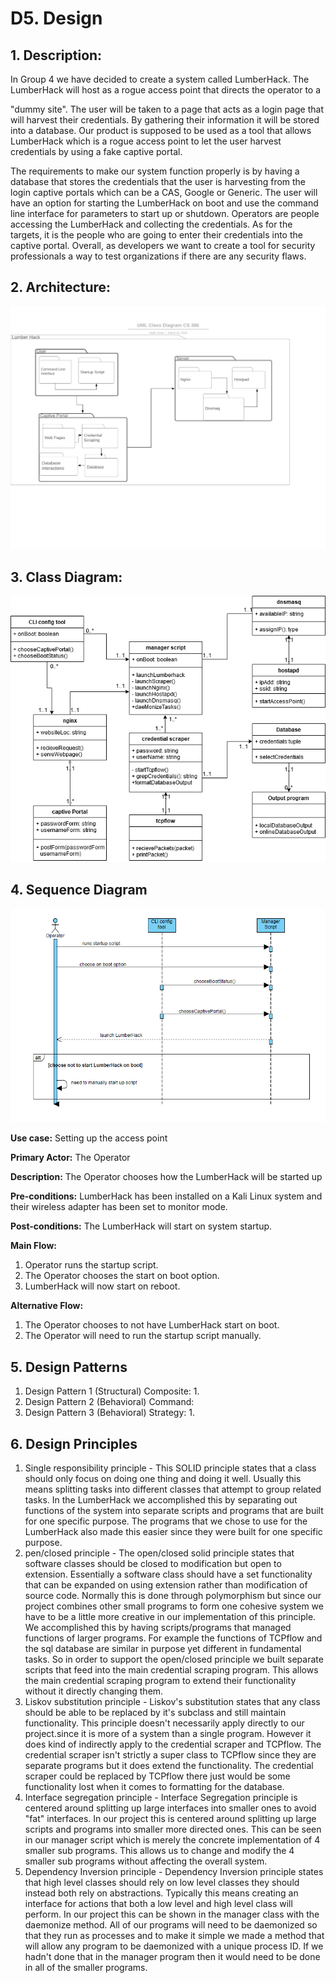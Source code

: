 # D5. Design

## 1. Description:

In Group 4 we have decided to create a system called LumberHack. The LumberHack will host as a rogue access point that directs the operator to a

&quot;dummy site&quot;. The user will be taken to a page that acts as a login page that will harvest their credentials. By gathering their information it will be stored into a database. Our product is supposed to be used as a tool that allows LumberHack which is a rogue access point to let the user harvest credentials by using a fake captive portal.

The requirements to make our system function properly is by having a database that stores the credentials that the user is harvesting from the login captive portals which can be a CAS, Google or Generic.  The user will have an option for starting the LumberHack on boot and use the command line interface for parameters to start up or shutdown. Operators are people accessing the LumberHack and collecting the credentials. As for the targets, it is the people who are going to enter their credentials into the captive portal. Overall, as developers we want to create a tool for security professionals a way to test organizations if there are any security flaws.

## 2. Architecture:
![Architecture Diagram](https://github.com/KaelenCarling/LumberHack/blob/Deliverable-5/base_Uml.jpg)

## 3. Class Diagram:
![Class Diagram](https://github.com/KaelenCarling/LumberHack/blob/Deliverable-5/Deliverable_5_3.png)

## 4. Sequence Diagram
![Sequence Diagram](https://github.com/KaelenCarling/LumberHack/blob/Deliverable-5/sequence%20diagram.png)

**Use case:** Setting up the access point

**Primary Actor:**  The Operator

**Description:** The Operator chooses how the LumberHack will be started up

**Pre-conditions:** LumberHack has been installed on a Kali Linux system and their wireless adapter has been set to monitor mode.

**Post-conditions:** The LumberHack will start on system startup.

**Main Flow:**

1. Operator runs the startup script.
2. The Operator chooses the start on boot option.
3. LumberHack will now start on reboot.

**Alternative Flow:**

1. The Operator chooses to not have LumberHack start on boot.
2. The Operator will need to run the startup script manually.


## 5. Design Patterns
  1. Design Pattern 1 (Structural) Composite:
    1.
  2. Design Pattern 2 (Behavioral) Command:
  3. Design Pattern 3 (Behavioral) Strategy:
    1.



## 6. Design Principles
  1. Single responsibility principle - This SOLID principle states that a class should only focus on doing one thing and doing it well. Usually this means splitting tasks into different classes that attempt to group related tasks. In the LumberHack we accomplished this by separating out functions of the system into separate scripts and programs that are built for one specific purpose. The programs that we chose to use for the LumberHack also made this easier since they were built for one specific purpose.
  2. pen/closed principle - The open/closed solid principle states that software classes should be closed to modification but open to extension. Essentially a software class should have a set functionality that can be expanded on using extension rather than modification of source code. Normally this is done through polymorphism but since our project combines other small programs to form one cohesive system we have to be a little more creative in our implementation of this principle. We accomplished this by having scripts/programs that managed functions of larger programs. For example the functions of TCPflow and the sql database are similar in purpose yet different in fundamental tasks. So in order to support the open/closed principle we built separate scripts that feed into the main credential scraping program. This allows the main credential scraping program to extend their functionality without it directly changing them.
  3. Liskov substitution principle - Liskov&#39;s substitution states that any class should be able to be replaced by it&#39;s subclass and still maintain functionality. This principle doesn&#39;t necessarily apply directly to our project.since it is more of a system than a single program. However it does kind of indirectly apply to the credential scraper and TCPflow. The credential scraper isn&#39;t strictly a super class to TCPflow since they are separate programs but it does extend the functionality. The credential scraper could be replaced by TCPflow there just would be some functionality lost when it comes to formatting for the database.
  4. Interface segregation principle - Interface Segregation principle is centered around splitting up large interfaces into smaller ones to avoid &quot;fat&quot; interfaces. In our project this is centered around splitting up large scripts and programs into smaller more directed ones. This can be seen in our manager script which is merely the concrete implementation of 4 smaller sub programs. This allows us to change and modify the 4 smaller sub programs without affecting the overall system.
  5. Dependency Inversion principle - Dependency Inversion principle states that high level classes should rely on low level classes they should instead both rely on abstractions. Typically this means creating an interface for actions that both a low level and high level class will perform. In our project this can be shown in the manager class with the daemonize method. All of our programs will need to be daemonized so that they run as processes and to make it simple we made a method that will allow any program to be daemonized with a unique process ID. If we hadn&#39;t done that in the manager program then it would need to be done in all of the smaller programs.
